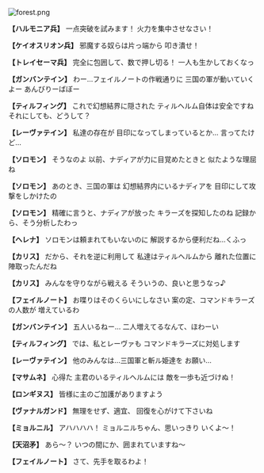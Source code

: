 
![forest.png](../images/backgrounds/forest.png)

**【ハルモニア兵】**
一点突破を試みます！
火力を集中させなさい！

**【ケイオスリオン兵】**
邪魔する奴らは片っ端から
叩き潰せ！

**【トレイセーマ兵】**
完全に包囲して、数で押し切る！
一人も生かしておくなっ

**【ガンバンテイン】**
わー…フェイルノートの作戦通りに
三国の軍が動いていくよー
あんびりーばぼー

**【ティルフィング】**
これで幻想結界に隠された
ティルヘルム自体は安全ですね
それにしても、どうして？

**【レーヴァテイン】**
私達の存在が
目印になってしまっているとか…
言ってたけど…

**【ソロモン】**
そうなのよ
以前、ナディアが力に目覚めたときと
似たような理屈ね

**【ソロモン】**
あのとき、三国の軍は
幻想結界内にいるナディアを
目印にして攻撃をしかけたの

**【ソロモン】**
精確に言うと、ナディアが放った
キラーズを探知したのね
記録から、そう分析したわっ

**【ヘレナ】**
ソロモンは頼まれてもいないのに
解説するから便利だね…くふっ

**【カリス】**
だから、それを逆に利用して
私達はティルヘルムから
離れた位置に陣取ったんだね

**【カリス】**
みんなを守りながら戦える
そういうの、良いと思うなっ♪

**【フェイルノート】**
お喋りはそのくらいにしなさい
案の定、コマンドキラーズの人数が
増えているわ

**【ガンバンテイン】**
五人いるねー…
二人増えてるなんて、ほわーい

**【ティルフィング】**
では、私とレーヴァも
コマンドキラーズに対処します

**【レーヴァテイン】**
他のみんなは…三国軍と斬ル姫達を
お願い…

**【マサムネ】**
心得た
主君のいるティルヘルムには
敵を一歩も近づけぬ！

**【ロンギヌス】**
皆様に主のご加護がありますよう

**【ヴァナルガンド】**
無理をせず、適宜、
回復を心がけて下さいね

**【ミョルニル】**
アハハハハ！
ミョルニルちゃん、思いっきり
いくよ～！

**【天沼矛】**
あら～？
いつの間にか、囲まれていますね～

**【フェイルノート】**
さて、先手を取るわよ！
